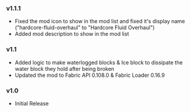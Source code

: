 ### v1.1.1
+ Fixed the mod icon to show in the mod list and fixed it's display name ("hardcore-fluid-overhaul" to "Hardcore Fluid Overhaul")
+ Added mod description to show in the mod list

### v1.1
+ Added logic to make waterlogged blocks & Ice block to dissipate the water block they hold after being broken
+ Updated the mod to Fabric API 0.108.0 & Fabric Loader 0.16.9

### v1.0
+ Initial Release